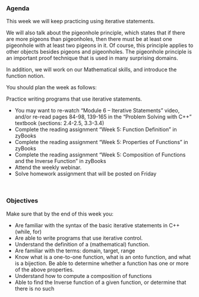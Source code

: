 ### **Agenda**

This week we will keep practicing using iterative statements.

We will also talk about the pigeonhole principle, which states that if there are more pigeons than pigeonholes, then there must be at least one pigeonhole with at least two pigeons in it. Of course, this principle applies to other objects besides pigeons and pigeonholes.
The pigeonhole principle is an important proof technique that is used in many surprising domains.

In addition, we will work on our Mathematical skills, and introduce the function notion.

You should plan the week as follows:

Practice writing programs that use iterative statements.
- You may want to re-watch “Module 6 – Iterative Statements” video, and/or re-read pages 84-98, 139-165 in the “Problem Solving with C++” textbook (sections: 2.4-2.5, 3.3-3.4)
- Complete the reading assignment “Week 5: Function Definition” in zyBooks
- Complete the reading assignment “Week 5: Properties of Functions” in zyBooks
- Complete the reading assignment “Week 5: Composition of Functions and the Inverse Function” in zyBooks
- Attend the weekly webinar.
- Solve homework assignment that will be posted on Friday

<br/>

### **Objectives**

Make sure that by the end of this week you:

- Are familiar with the syntax of the basic iterative statements in C++ (while, for)
- Are able to write programs that use iterative control.
- Understand the definition of a (mathematical) function.
- Are familiar with the terms: domain, target, range
- Know what is a one-to-one function, what is an onto function, and what is a bijection. Be able to determine whether a function has one or more of the above properties.
- Understand how to compute a composition of functions
- Able to find the Inverse function of a given function, or determine that there is no such
